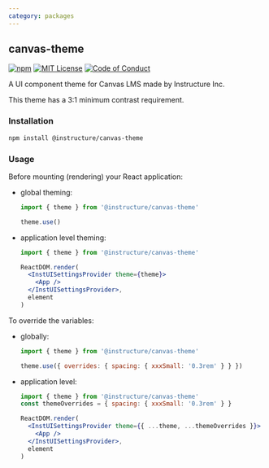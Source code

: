 ```yaml
---
category: packages
---
```


## canvas-theme

[![npm][npm]][npm-url]
[![MIT License][license-badge]][license]
[![Code of Conduct][coc-badge]][coc]

A UI component theme for Canvas LMS made by Instructure Inc.

This theme has a 3:1 minimum contrast requirement.

### Installation

```sh
npm install @instructure/canvas-theme
```

### Usage

Before mounting (rendering) your React application:

- global theming:

  ```js
  import { theme } from '@instructure/canvas-theme'

  theme.use()
  ```

- application level theming:

  ```jsx
  import { theme } from '@instructure/canvas-theme'

  ReactDOM.render(
    <InstUISettingsProvider theme={theme}>
      <App />
    </InstUISettingsProvider>,
    element
  )
  ```

To override the variables:

- globally:

  ```js
  import { theme } from '@instructure/canvas-theme'

  theme.use({ overrides: { spacing: { xxxSmall: '0.3rem' } } })
  ```

- application level:

  ```jsx
  import { theme } from '@instructure/canvas-theme'
  const themeOverrides = { spacing: { xxxSmall: '0.3rem' } }

  ReactDOM.render(
    <InstUISettingsProvider theme={{ ...theme, ...themeOverrides }}>
      <App />
    </InstUISettingsProvider>,
    element
  )
  ```

[npm]: https://img.shields.io/npm/v/@instructure/canvas-theme.svg
[npm-url]: https://npmjs.com/package/@instructure/canvas-theme
[license-badge]: https://img.shields.io/npm/l/instructure-ui.svg?style=flat-square
[license]: https://github.com/instructure/instructure-ui/blob/master/LICENSE
[coc-badge]: https://img.shields.io/badge/code%20of-conduct-ff69b4.svg?style=flat-square
[coc]: https://github.com/instructure/instructure-ui/blob/master/CODE_OF_CONDUCT.md

